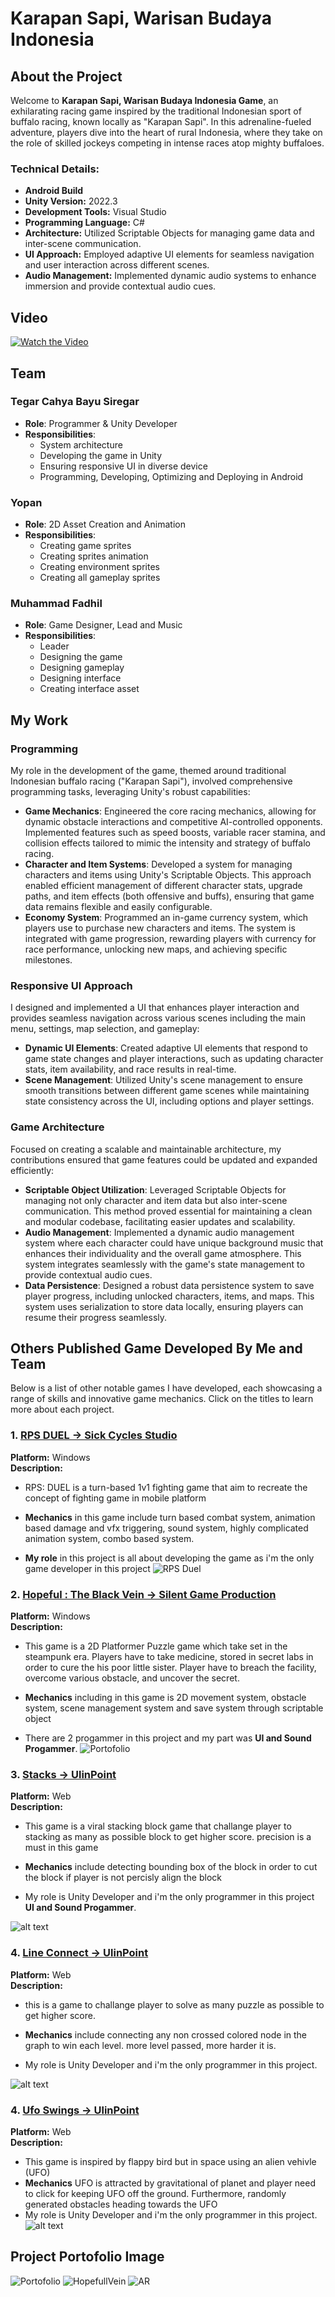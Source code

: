 # Karapan Sapi, Warisan Budaya Indonesia

## About the Project

Welcome to **Karapan Sapi, Warisan Budaya Indonesia Game**, an exhilarating racing game inspired by the traditional Indonesian sport of buffalo racing, known locally as "Karapan Sapi". In this adrenaline-fueled adventure, players dive into the heart of rural Indonesia, where they take on the role of skilled jockeys competing in intense races atop mighty buffaloes.

### Technical Details:

- **Android Build**
- **Unity Version:** 2022.3
- **Development Tools:** Visual Studio 
- **Programming Language:** C#
- **Architecture:** Utilized Scriptable Objects for managing game data and inter-scene communication.
- **UI Approach:** Employed adaptive UI elements for seamless navigation and user interaction across different scenes.
- **Audio Management:** Implemented dynamic audio systems to enhance immersion and provide contextual audio cues.


## Video
[![Watch the Video](mainmenu.png)](https://www.youtube.com/watch?v=GKKRvpVNm6E)


## Team

### Tegar Cahya Bayu Siregar
- **Role**: Programmer & Unity Developer
- **Responsibilities**:
    - System architecture
    - Developing the game in Unity 
    - Ensuring responsive UI in diverse device
    - Programming, Developing, Optimizing and Deploying in Android

### Yopan
- **Role**: 2D Asset Creation and Animation
- **Responsibilities**:
    - Creating game sprites
    - Creating sprites animation
    - Creating environment sprites
    - Creating all gameplay sprites

### Muhammad Fadhil
- **Role**: Game Designer, Lead and Music
- **Responsibilities**:
    - Leader
    - Designing the game
    - Designing gameplay
    - Designing interface
    - Creating interface asset

## My Work

### Programming
My role in the development of the game, themed around traditional Indonesian buffalo racing ("Karapan Sapi"), involved comprehensive programming tasks, leveraging Unity's robust capabilities:

- **Game Mechanics**: Engineered the core racing mechanics, allowing for dynamic obstacle interactions and competitive AI-controlled opponents. Implemented features such as speed boosts, variable racer stamina, and collision effects tailored to mimic the intensity and strategy of buffalo racing.
- **Character and Item Systems**: Developed a system for managing characters and items using Unity's Scriptable Objects. This approach enabled efficient management of different character stats, upgrade paths, and item effects (both offensive and buffs), ensuring that game data remains flexible and easily configurable.
- **Economy System**: Programmed an in-game currency system, which players use to purchase new characters and items. The system is integrated with game progression, rewarding players with currency for race performance, unlocking new maps, and achieving specific milestones.

### Responsive UI Approach
I designed and implemented a UI that enhances player interaction and provides seamless navigation across various scenes including the main menu, settings, map selection, and gameplay:

- **Dynamic UI Elements**: Created adaptive UI elements that respond to game state changes and player interactions, such as updating character stats, item availability, and race results in real-time.
- **Scene Management**: Utilized Unity's scene management to ensure smooth transitions between different game scenes while maintaining state consistency across the UI, including options and player settings.

### Game Architecture
Focused on creating a scalable and maintainable architecture, my contributions ensured that game features could be updated and expanded efficiently:

- **Scriptable Object Utilization**: Leveraged Scriptable Objects for managing not only character and item data but also inter-scene communication. This method proved essential for maintaining a clean and modular codebase, facilitating easier updates and scalability.
- **Audio Management**: Implemented a dynamic audio management system where each character could have unique background music that enhances their individuality and the overall game atmosphere. This system integrates seamlessly with the game's state management to provide contextual audio cues.
- **Data Persistence**: Designed a robust data persistence system to save player progress, including unlocked characters, items, and maps. This system uses serialization to store data locally, ensuring players can resume their progress seamlessly.

## Others Published Game Developed By Me and Team

Below is a list of other notable games I have developed, each showcasing a range of skills and innovative game mechanics. Click on the titles to learn more about each project.

### 1. [RPS DUEL -> Sick Cycles Studio](https://reds8991.itch.io/rps-duel)
**Platform:** Windows  
**Description:** 
- RPS: DUEL is a turn-based 1v1 fighting game that aim to recreate the concept of fighting game in mobile platform

- **Mechanics** in this game include turn based combat system, animation based damage and vfx triggering, sound system, highly complicated animation system, combo based system.

- **My role** in this project is all about developing the game as i'm the only game developer in this project
![RPS Duel](image.png)


### 2. [Hopeful : The Black Vein -> Silent Game Production](https://silent-games-production.itch.io/hopeful-the-black-vein)
**Platform:** Windows  
**Description:**
- This game is a 2D Platformer Puzzle game which take set in the steampunk era. Players have to take medicine, stored in secret labs in order to cure the his poor little sister. Player have to breach the facility, overcome various obstacle, and uncover the secret.

- **Mechanics** including in this game is 2D movement system, obstacle system, scene management system and save system through scriptable object

- There are 2 progammer in this project and my part was **UI and Sound Progammer**. 
![Portofolio](HopefullBalackvein.jpg)

### 3. [Stacks -> UlinPoint](https://ulinpoint.id/stacks)
**Platform:** Web  
**Description:**
- This game is a viral stacking block game that challange player to stacking as many as possible block to get higher score. precision is a must in this game

- **Mechanics** include detecting bounding box of the block in order to cut the block if player is not percisly align the block

- My role is Unity Developer and i'm the only programmer in this project **UI and Sound Progammer**. 

![alt text](image-2.png)
### 4. [Line Connect -> UlinPoint](https://ulinpoint.id/lineconnect)
**Platform:** Web  
**Description:**
- this is a game to challange player to solve as many puzzle as possible to get higher score.

- **Mechanics** include connecting any non crossed colored node in the graph to win each level. more level passed, more harder it is. 
- My role is Unity Developer and i'm the only programmer in this project. 

![alt text](image-3.png)
### 4. [Ufo Swings -> UlinPoint](https://ulinpoint.id/ufoswing)
**Platform:** Web  
**Description:**
- This game is inspired by flappy bird but in space using an alien vehivle (UFO)
- **Mechanics** UFO is attracted by gravitational of planet and player need to click for keeping UFO off the ground. Furthermore, randomly generated obstacles heading towards the UFO
- My role is Unity Developer and i'm the only programmer in this project. 
![alt text](image-1.png)

## Project Portofolio Image
![Portofolio](KarapanSapi.png)
![HopefullVein](P_Vein.png)
![AR](ar.png)
